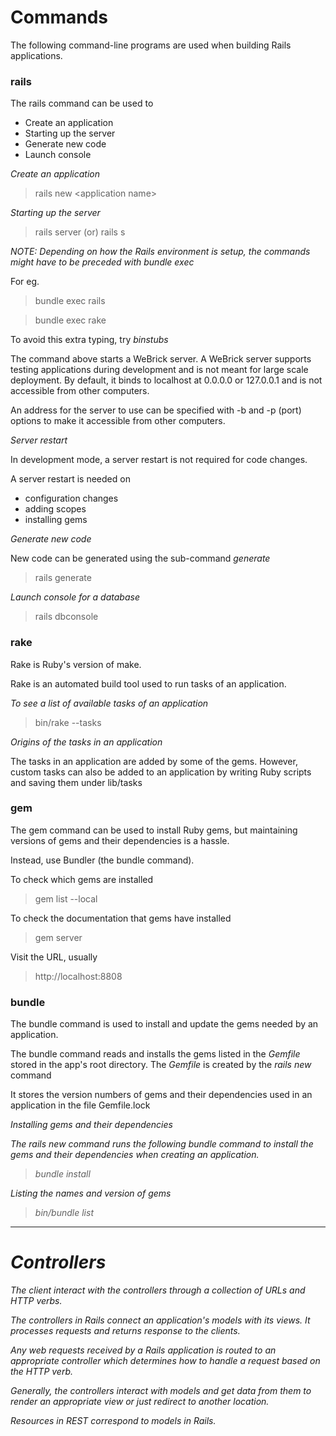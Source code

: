 # Commands

The following command-line programs are used when building Rails applications. 

### rails

The rails command can be used to
* Create an application
* Starting up the server
* Generate new code 
* Launch console

<i>Create an application</i>

> rails new \<application name\>

<i>Starting up the server</i>

> rails server (or) rails s

*NOTE: Depending on how the Rails environment is setup, the commands might have to be preceded with bundle exec*

For eg. 

> bundle exec rails

> bundle exec rake

To avoid this extra typing, try *binstubs*

The command above starts a WeBrick server. A WeBrick server supports testing applications during development and is not meant for large scale deployment. By default, it binds to localhost at 0.0.0.0 or 127.0.0.1 and is not accessible from other computers. 

An address for the server to use can be specified with -b and -p (port) options to make it accessible from other computers.

<i> Server restart </i>

In development mode, a server restart is not required for code changes.

A server restart is needed on
* configuration changes
* adding scopes
* installing gems

<i>Generate new code</i>

New code can be generated using the sub-command <i>generate</i>

> rails generate

<i>Launch console for a database</i>

> rails dbconsole

### rake

Rake is Ruby's version of make. 

Rake is an automated build tool used to run tasks of an application. 

<i> To see a list of available tasks of an application </i>

> bin/rake --tasks

<i>Origins of the tasks in an application</i>

The tasks in an application are added by some of the gems. However, custom tasks can also be added to an application by writing Ruby scripts and saving them under lib/tasks

### gem

The gem command can be used to install Ruby gems, but maintaining versions of gems and their dependencies is a hassle.

Instead, use Bundler (the bundle command).

To check which gems are installed

> gem list --local

To check the documentation that gems have installed

> gem server

Visit the URL, usually

> http://localhost:8808

### bundle

The bundle command is used to install and update the gems needed by an application. 

The bundle command reads and installs the gems listed in the <i>Gemfile</i> stored in the app's root directory. The <i>Gemfile</i> is created by the <i>rails new</i> command

It stores the version numbers of gems and their dependencies used in an application in the file Gemfile.lock

<i>Installing gems and their dependencies<i>

The <i>rails new</i> command runs the following bundle command to install the gems and their dependencies when creating an application.

> bundle install

<i> Listing the names and version of gems </i>

> bin/bundle list

<hr>

# Controllers

The client interact with the controllers through a collection of URLs and HTTP verbs.

The controllers in Rails connect an application's models with its views. It processes requests and returns response to the clients.  

Any web requests received by a Rails application is routed to an appropriate controller which determines how to handle a request based on the HTTP verb. 

Generally, the controllers interact with models and get data from them to render an appropriate view or just redirect to another location.

Resources in REST correspond to models in Rails. 
